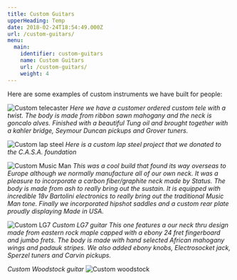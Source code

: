 ```yaml
---
title: Custom Guitars
upperHeading: Temp
date: 2018-02-24T18:54:49.000Z
url: /custom-guitars/
menu:
  main:
    identifier: custom-guitars
    name: Custom Guitars
    url: /custom-guitars/
    weight: 4
---
```

Here are some examples of custom instruments we have built for people:

![Custom telecaster](/uploads/custom-telecaster.png)
_Here we have a customer ordered custom tele with a twist. The body is made from ribbon sawn mahogany and the neck is goncalo alves. Finished with a beautiful Tung oil and brought together with a kahler bridge, Seymour Duncan pickups and Grover tuners._

![Custom lap steel](/uploads/custom-lap-steel.png)
_Here is a custom lap steel project that we donated to the C.A.S.A. foundation_

![Custom Music Man](/uploads/custom-mm-bass.png)
_This was a cool build that found its way overseas to Europe although we normally manufacture all of our own neck. It was a pleasure to incorporate a carbon fiber/graphite neck made by Status. The body is made from ash to really bring out the sustain. It is equipped with incredible 18v Bartolini electronics to really bring out the traditional Music Man tone. Finally we incorporated hipshot saddles and a custom rear plate proudly displaying Made in USA._

![Custom LG7](/uploads/custom-lg7.png)
_Custom LG7 guitar This one features a our neck thru design made from eastern rock maple capped with a ebony 24 fret fingerboard and jumbo frets. The body is made with hand selected African mahogany wings and padauk stripes. We also added ebony knobs, Electrosocket jack, Sperzel tuners and Carvin pickups._

_Custom Woodstock guitar_
![Custom woodstock](/uploads/woodstock.jpg)

